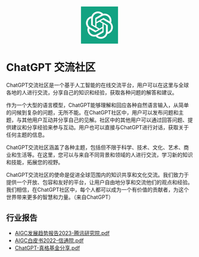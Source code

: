 <p align="center">
<img src="https://github.com/Andywli/AIGC-ChatGPT-Community/blob/main/images/ChatGPT.png?raw=true" alt="AIGC-ChatGPT-Community" width="100"></p>

# ChatGPT 交流社区


ChatGPT交流社区是一个基于人工智能的在线交流平台，用户可以在这里与全球各地的人进行交流，分享自己的知识和经验，获取各种问题的解答和建议。

作为一个大型的语言模型，ChatGPT能够理解和回应各种自然语言输入，从简单的问候到复杂的问题，无所不能。在ChatGPT社区中，用户可以发布问题和主题，与其他用户互动并分享自己的见解。社区中的其他用户可以通过回答问题、提供建议和分享经验来参与互动。用户也可以直接与ChatGPT进行对话，获取关于任何主题的信息。

ChatGPT交流社区涵盖了各种主题，包括但不限于科学、技术、文化、艺术、商业和生活等。在这里，您可以与来自不同背景和领域的人进行交流，学习新的知识和技能，拓展您的视野。

ChatGPT交流社区的使命是促进全球范围内的知识共享和文化交流。我们致力于提供一个开放、包容和友好的平台，让用户自由地分享和交流他们的观点和经验。我们相信，在ChatGPT社区中，每个人都可以成为一个有价值的贡献者，为这个世界带来更多的智慧和力量。（来自ChatGPT）


## 行业报告
- [AIGC发展趋势报告2023-腾讯研究院.pdf](https://github.com/Andywli/ChatGPT-Community/blob/main/docs/AIGC%E5%8F%91%E5%B1%95%E8%B6%8B%E5%8A%BF%E6%8A%A5%E5%91%8A2023-%E8%85%BE%E8%AE%AF%E7%A0%94%E7%A9%B6%E9%99%A2.pdf)
- [AIGC白皮书2022-信通院.pdf](https://github.com/Andywli/ChatGPT-Community/blob/main/docs/AIGC%E7%99%BD%E7%9A%AE%E4%B9%A62022-%E4%BF%A1%E9%80%9A%E9%99%A2.pdf)
- [ChatGPT-真格基金分享.pdf](https://github.com/Andywli/ChatGPT-Community/blob/main/docs/ChatGPT-%E7%9C%9F%E6%A0%BC%E5%9F%BA%E9%87%91%E5%88%86%E4%BA%AB.pdf)





